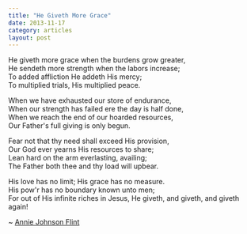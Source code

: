 ```yaml
---
title: "He Giveth More Grace"
date: 2013-11-17
category: articles
layout: post
---
```


He giveth more grace when the burdens grow greater,  
He sendeth more strength when the labors increase;  
To added affliction He addeth His mercy;  
To multiplied trials, His multiplied peace.

When we have exhausted our store of endurance,  
When our strength has failed ere the day is half done,  
When we reach the end of our hoarded resources,  
Our Father's full giving is only begun.

Fear not that thy need shall exceed His provision,  
Our God ever yearns His resources to share;  
Lean hard on the arm everlasting, availing;  
The Father both thee and thy load will upbear.

His love has no limit; His grace has no measure.  
His pow'r has no boundary known unto men;  
For out of His infinite riches in Jesus, He giveth, and giveth, and giveth again!

~ [Annie Johnson Flint][1]

[1]: https://www.google.com/search?q=annie+johnson+flint+hymns
